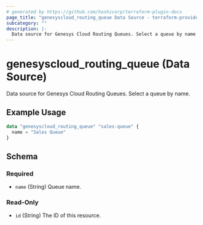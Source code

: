 ```yaml
---
# generated by https://github.com/hashicorp/terraform-plugin-docs
page_title: "genesyscloud_routing_queue Data Source - terraform-provider-genesyscloud"
subcategory: ""
description: |-
  Data source for Genesys Cloud Routing Queues. Select a queue by name.
---
```


# genesyscloud_routing_queue (Data Source)

Data source for Genesys Cloud Routing Queues. Select a queue by name.

## Example Usage

```terraform
data "genesyscloud_routing_queue" "sales-queue" {
  name = "Sales Queue"
}
```

<!-- schema generated by tfplugindocs -->
## Schema

### Required

- `name` (String) Queue name.

### Read-Only

- `id` (String) The ID of this resource.
